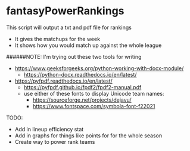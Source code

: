 # fantasyPowerRankings
This script will output a txt and pdf file for rankings

- It gives the matchups for the week
- It shows how you would match up against the whole league

######NOTE: I'm trying out these two tools for writing
- https://www.geeksforgeeks.org/python-working-with-docx-module/
  - https://python-docx.readthedocs.io/en/latest/
- https://pyfpdf.readthedocs.io/en/latest/
  - https://pyfpdf.github.io/fpdf2/fpdf2-manual.pdf
  - use either of these fonts to display Unicode team names: 
    - https://sourceforge.net/projects/dejavu/
    - https://www.fontspace.com/symbola-font-f22021

TODO:
- Add in lineup efficiency stat
- Add in graphs for things like points for for the whole season
- Create way to power rank teams